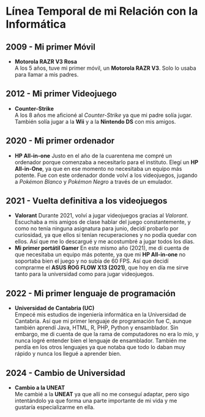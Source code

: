 # Línea Temporal de mi Relación con la Informática

## **2009** - Mi primer Móvil
- **Motorola RAZR V3 Rosa**  
    A los 5 años, tuve mi primer móvil, un **Motorola RAZR V3**. Solo lo usaba para llamar a mis padres.
## **2012** - Mi primer Videojuego
- **Counter-Strike**  
    A los 8 años me aficioné al *Counter-Strike* ya que mi padre solía jugar. También solía jugar a la **Wii** y a la **Nintendo DS** con mis amigos.
## **2020** - Mi primer ordenador
- **HP All-in-one**
    Justo en el año de la cuarentena me compré un ordenador porque comenzaba a necesitarlo para el instituto. Elegí un **HP All-in-One**, ya que en ese momento no necesitaba un equipo más potente. Fue con este ordenador donde volví a los videojuegos, jugando a *Pokémon Blanco* y *Pokémon Negro* a través de un emulador.
## **2021** - Vuelta definitiva a los videojuegos
- **Valorant**
    Durante 2021, volví a jugar videojuegos gracias al *Valorant*. Escuchaba a mis amigos de clase hablar del juego constantemente, y como no tenía ninguna asignatura para junio, decidí probarlo por curiosidad, ya que ellos si tenían recuperaciones y no podía quedar con ellos. Así que me lo descargué y me acostumbré a jugar todos los días. 
- **Mi primer portátil Gamer**
    En este mismo año (2021), me di cuenta de que necesitaba un equipo más potente, ya que mi **HP All-in-one** no soportaba bien el juego y no subía de 60 FPS. Así que decidí comprarme el **ASUS ROG FLOW X13 (2021)**, que hoy en día me sirve tanto para la universidad como para jugar videojuegos.
## **2022** - Mi primer lenguaje de programación
- **Universidad de Cantabria (UC)**  
    Empecé mis estudios de ingeniería informática en la Universidad de Cantabria. Así que mi primer lenguaje de programación fue C, aunque también aprendí Java, HTML, R, PHP, Python y ensamblador. Sin embargo, me di cuenta de que la rama de computadores no era lo mío, y nunca logré entender bien el lenguaje de ensamblador. También me perdía en los otros lenguajes ya que notaba que todo lo daban muy rápido y nunca los llegué a aprender bien.
## **2024** - Cambio de Universidad
- **Cambio a la UNEAT**  
  Me cambié a la **UNEAT** ya que allí no me conseguí adaptar, pero sigo intentándolo ya que forma una parte importante de mi vida y me gustaría especializarme en ella. 